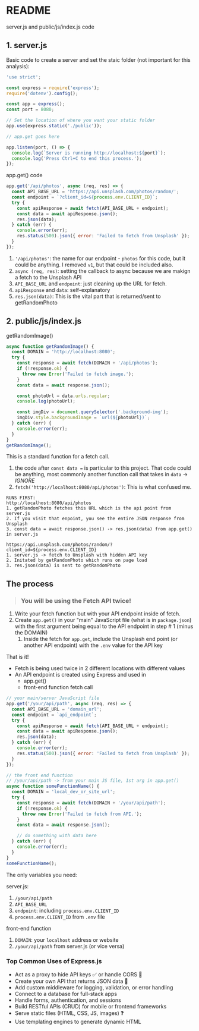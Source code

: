 # README

server.js and public/js/index.js code

## 1. server.js

Basic code to create a server and set the staic folder (not important for this analysis):

```js
'use strict';

const express = require('express');
require('dotenv').config();

const app = express();
const port = 8080;

// Set the location of where you want your static folder
app.use(express.static('./public'));

// app.get goes here

app.listen(port, () => {
  console.log(`Server is running http://localhost:${port}`);
  console.log('Press Ctrl+C to end this process.');
});
```

app.get() code

```js
app.get('/api/photos', async (req, res) => {
  const API_BASE_URL = 'https://api.unsplash.com/photos/random/';
  const endpoint = `?client_id=${process.env.CLIENT_ID}`;
  try {
    const apiResponse = await fetch(API_BASE_URL + endpoint);
    const data = await apiResponse.json();
    res.json(data);
  } catch (err) {
    console.error(err);
    res.status(500).json({ error: 'Failed to fetch from Unsplash' });
  }
});
```

1. `'/api/photos'`: the name for our endpoint - `photos` for this code, but it could be anything. I removed `v1`, but that could be included also.
2. `async (req, res)`: setting the callback to async because we are makign a fetch to the Unsplash API
3. `API_BASE_URL` and `endpoint`: just cleaning up the URL for fetch.
4. `apiResponse` and `data`: self-explanatory
5. `res.json(data)`: This is the vital part that is returned/sent to getRandomPhoto

## 2. public/js/index.js

getRandomImage()

```js
async function getRandomImage() {
  const DOMAIN = 'http://localhost:8080';
  try {
    const response = await fetch(DOMAIN + '/api/photos');
    if (!response.ok) {
      throw new Error('Failed to fetch image.');
    }
    const data = await response.json();

    const photoUrl = data.urls.regular;
    console.log(photoUrl);

    const imgDiv = document.querySelector('.background-img');
    imgDiv.style.backgroundImage = `url(${photoUrl})`;
  } catch (err) {
    console.error(err);
  }
}
getRandomImage();
```

This is a standard function for a fetch call.

1. the code after `const data =` is particular to this project. That code could be anything, most commonly another function call that takes in `data` -> _IGNORE_
2. `fetch('http://localhost:8080/api/photos')`: This is what confused me.

```
RUNS FIRST:
http://localhost:8080/api/photos
1. getRandomPhoto fetches this URL which is the api point from server.js
2. If you visit that enpoint, you see the entire JSON response from Unsplash
3. const data = await response.json() -> res.json(data) from app.get() in server.js

https://api.unsplash.com/photos/random/?client_id=${process.env.CLIENT_ID}
1. server.js -> fetch to Unsplash with hidden API key
2. Initated by getRandomPhoto which runs on page load
3. res.json(data) is sent to getRandomPhoto
```

## The process

> ### You will be using the Fetch API twice!

1. Write your fetch function but with your API endpoint inside of fetch.
2. Create `app.get()` in your "main" JavaScript file (what is in `package.json`) with the first argument being equal to the API endpoint in step # 1 (minus the DOMAIN)
   1. Inside the fetch for `app.get`, include the Unsplash end point (or another API endpoint) with the `.env` value for the API key

That is it!

- Fetch is being used twice in 2 different locations with different values
- An API endpoint is created using Express and used in
  - app.get()
  - front-end function fetch call

```js
// your main/server JavaScript file
app.get('/your/api/path', async (req, res) => {
  const API_BASE_URL = 'domain_url';
  const endpoint = `api_endpoint`;
  try {
    const apiResponse = await fetch(API_BASE_URL + endpoint);
    const data = await apiResponse.json();
    res.json(data);
  } catch (err) {
    console.error(err);
    res.status(500).json({ error: 'Failed to fetch from Unsplash' });
  }
});

// the front end function
// /your/api/path -> from your main JS file, 1st arg in app.get()
async function someFunctionName() {
  const DOMAIN = 'local_dev_or_site_url';
  try {
    const response = await fetch(DOMAIN + '/your/api/path');
    if (!response.ok) {
      throw new Error('Failed to fetch from API.');
    }
    const data = await response.json();

    // do something with data here
  } catch (err) {
    console.error(err);
  }
}
someFunctionName();
```

The only variables you need:

server.js:

1. `/your/api/path`
2. `API_BASE_URL`
3. `endpoint`: including `process.env.CLIENT_ID`
4. `process.env.CLIENT_ID` from `.env` file

front-end function

1. `DOMAIN`: your `localhost` address or website
2. `/your/api/path` from server.js (or vice versa)

### Top Common Uses of Express.js

- Act as a proxy to hide API keys ✅ or handle CORS 📌
- Create your own API that returns JSON data 📌
- Add custom middleware for logging, validation, or error handling
- Connect to a database for full-stack apps
- Handle forms, authentication, and sessions
- Build RESTful APIs (CRUD) for mobile or frontend frameworks
- Serve static files (HTML, CSS, JS, images) ❓
- Use templating engines to generate dynamic HTML

